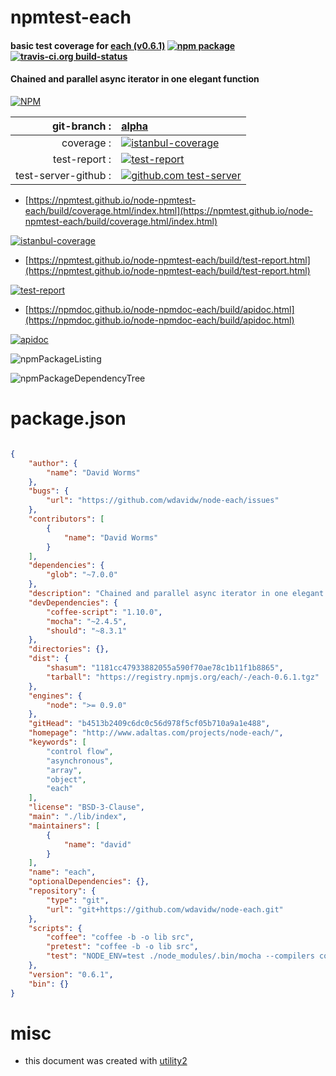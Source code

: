 # npmtest-each

#### basic test coverage for  [each (v0.6.1)](http://www.adaltas.com/projects/node-each/)  [![npm package](https://img.shields.io/npm/v/npmtest-each.svg?style=flat-square)](https://www.npmjs.org/package/npmtest-each) [![travis-ci.org build-status](https://api.travis-ci.org/npmtest/node-npmtest-each.svg)](https://travis-ci.org/npmtest/node-npmtest-each)

#### Chained and parallel async iterator in one elegant function

[![NPM](https://nodei.co/npm/each.png?downloads=true&downloadRank=true&stars=true)](https://www.npmjs.com/package/each)

| git-branch : | [alpha](https://github.com/npmtest/node-npmtest-each/tree/alpha)|
|--:|:--|
| coverage : | [![istanbul-coverage](https://npmtest.github.io/node-npmtest-each/build/coverage.badge.svg)](https://npmtest.github.io/node-npmtest-each/build/coverage.html/index.html)|
| test-report : | [![test-report](https://npmtest.github.io/node-npmtest-each/build/test-report.badge.svg)](https://npmtest.github.io/node-npmtest-each/build/test-report.html)|
| test-server-github : | [![github.com test-server](https://npmtest.github.io/node-npmtest-each/GitHub-Mark-32px.png)](https://npmtest.github.io/node-npmtest-each/build/app/index.html) | | build-artifacts : | [![build-artifacts](https://npmtest.github.io/node-npmtest-each/glyphicons_144_folder_open.png)](https://github.com/npmtest/node-npmtest-each/tree/gh-pages/build)|

- [https://npmtest.github.io/node-npmtest-each/build/coverage.html/index.html](https://npmtest.github.io/node-npmtest-each/build/coverage.html/index.html)

[![istanbul-coverage](https://npmtest.github.io/node-npmtest-each/build/screenCapture.buildCi.browser.%252Ftmp%252Fbuild%252Fcoverage.lib.html.png)](https://npmtest.github.io/node-npmtest-each/build/coverage.html/index.html)

- [https://npmtest.github.io/node-npmtest-each/build/test-report.html](https://npmtest.github.io/node-npmtest-each/build/test-report.html)

[![test-report](https://npmtest.github.io/node-npmtest-each/build/screenCapture.buildCi.browser.%252Ftmp%252Fbuild%252Ftest-report.html.png)](https://npmtest.github.io/node-npmtest-each/build/test-report.html)

- [https://npmdoc.github.io/node-npmdoc-each/build/apidoc.html](https://npmdoc.github.io/node-npmdoc-each/build/apidoc.html)

[![apidoc](https://npmdoc.github.io/node-npmdoc-each/build/screenCapture.buildCi.browser.%252Ftmp%252Fbuild%252Fapidoc.html.png)](https://npmdoc.github.io/node-npmdoc-each/build/apidoc.html)

![npmPackageListing](https://npmtest.github.io/node-npmtest-each/build/screenCapture.npmPackageListing.svg)

![npmPackageDependencyTree](https://npmtest.github.io/node-npmtest-each/build/screenCapture.npmPackageDependencyTree.svg)



# package.json

```json

{
    "author": {
        "name": "David Worms"
    },
    "bugs": {
        "url": "https://github.com/wdavidw/node-each/issues"
    },
    "contributors": [
        {
            "name": "David Worms"
        }
    ],
    "dependencies": {
        "glob": "~7.0.0"
    },
    "description": "Chained and parallel async iterator in one elegant function",
    "devDependencies": {
        "coffee-script": "1.10.0",
        "mocha": "~2.4.5",
        "should": "~8.3.1"
    },
    "directories": {},
    "dist": {
        "shasum": "1181cc47933882055a590f70ae78c1b11f1b8865",
        "tarball": "https://registry.npmjs.org/each/-/each-0.6.1.tgz"
    },
    "engines": {
        "node": ">= 0.9.0"
    },
    "gitHead": "b4513b2409c6dc0c56d978f5cf05b710a9a1e488",
    "homepage": "http://www.adaltas.com/projects/node-each/",
    "keywords": [
        "control flow",
        "asynchronous",
        "array",
        "object",
        "each"
    ],
    "license": "BSD-3-Clause",
    "main": "./lib/index",
    "maintainers": [
        {
            "name": "david"
        }
    ],
    "name": "each",
    "optionalDependencies": {},
    "repository": {
        "type": "git",
        "url": "git+https://github.com/wdavidw/node-each.git"
    },
    "scripts": {
        "coffee": "coffee -b -o lib src",
        "pretest": "coffee -b -o lib src",
        "test": "NODE_ENV=test ./node_modules/.bin/mocha --compilers coffee:coffee-script/register --reporter dot"
    },
    "version": "0.6.1",
    "bin": {}
}
```



# misc
- this document was created with [utility2](https://github.com/kaizhu256/node-utility2)
